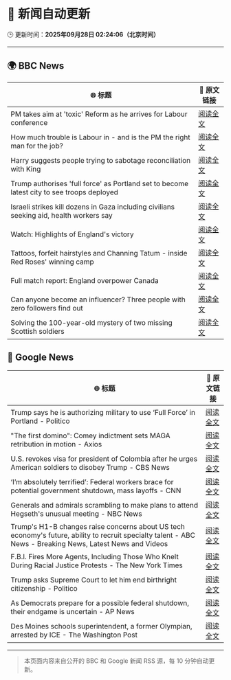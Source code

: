 # 🧠 新闻自动更新

🕒 更新时间：**2025年09月28日 02:24:06（北京时间）**

---

## 🌍 BBC News

| 🌐 标题 | 🔗 原文链接 |
|--------|-------------|
| PM takes aim at 'toxic' Reform as he arrives for Labour conference | [阅读全文](https://www.bbc.com/news/articles/cn0xzdgyx0do?at_medium=RSS&at_campaign=rss) |
| How much trouble is Labour in - and is the PM the right man for the job? | [阅读全文](https://www.bbc.com/news/articles/c1kwlzv9zl1o?at_medium=RSS&at_campaign=rss) |
| Harry suggests people trying to sabotage reconciliation with King | [阅读全文](https://www.bbc.com/news/articles/c04q3pr12e5o?at_medium=RSS&at_campaign=rss) |
| Trump authorises 'full force' as Portland set to become latest city to see troops deployed | [阅读全文](https://www.bbc.com/news/articles/cddmn6ge6e2o?at_medium=RSS&at_campaign=rss) |
| Israeli strikes kill dozens in Gaza including civilians seeking aid, health workers say | [阅读全文](https://www.bbc.com/news/articles/c87y58jgn5lo?at_medium=RSS&at_campaign=rss) |
| Watch: Highlights of England's victory | [阅读全文](https://www.bbc.com/sport/rugby-union/videos/c4g7qz5xx5lo?at_medium=RSS&at_campaign=rss) |
| Tattoos, forfeit hairstyles and Channing Tatum - inside Red Roses' winning camp | [阅读全文](https://www.bbc.com/sport/rugby-union/articles/c04q377rwq0o?at_medium=RSS&at_campaign=rss) |
| Full match report: England overpower Canada | [阅读全文](https://www.bbc.com/sport/rugby-union/articles/czjvgj81y2mo?at_medium=RSS&at_campaign=rss) |
| Can anyone become an influencer? Three people with zero followers find out | [阅读全文](https://www.bbc.com/news/articles/cy7pe3l3d6no?at_medium=RSS&at_campaign=rss) |
| Solving the 100-year-old mystery of two missing Scottish soldiers | [阅读全文](https://www.bbc.com/news/articles/c7088ynken8o?at_medium=RSS&at_campaign=rss) |

## 📰 Google News

| 🌐 标题 | 🔗 原文链接 |
|--------|-------------|
| Trump says he is authorizing military to use ‘Full Force’ in Portland - Politico | [阅读全文](https://news.google.com/rss/articles/CBMihAFBVV95cUxQX05Za1BHQ3ZIamNfd1hUR0c1MUMyRGhCXy1VTlhtbFNRMkxUM2d6Y3BUYlFKQ25UWEhyNWhhUE16MzJUZm9RX0hqT3UxSGxRdkxnb045Rnl1clRrSlRKLTlnUmg4d0dSbTNGWTlReFpDbXYtVkh3RnZ2Skk2WVpPYzRGODE?oc=5) |
| "The first domino": Comey indictment sets MAGA retribution in motion - Axios | [阅读全文](https://news.google.com/rss/articles/CBMifkFVX3lxTE5KcjFWelpFTUhXQ1FxQ3dBMnJGd2J6WXBNT2xuRGJxWjZfWHJWdlRIMC1RZ2RsZGtWV1BWcG9BY2U1VmJpV3BCZ1UxYXZCVlBGQ2phZ1ZhMXlWUTNwYW1LeVNxRWt3bGtXamMtYUVFck9FcG94emRxYmtXeWtQZw?oc=5) |
| U.S. revokes visa for president of Colombia after he urges American soldiers to disobey Trump - CBS News | [阅读全文](https://news.google.com/rss/articles/CBMijwFBVV95cUxOM0Y5MXVJLUVPaTFfUUVYelJkRHdQWkZMZVVNallJZ29fekRsMTlpNXBlemJFYS1lYk1nVDJtbUIzWDkxRHBqQUJ3SUhrYkRSMkxSWjRoXzZ5cEJNNVg5OVhvV18yZFJZNWJuY3RIVTd2cXlrSWRCdmM2cFF4MUVHcUtDZHpNQ1ZwblU1YktRSdIBlAFBVV95cUxQNldQdjZwaWhEUjh3QnUtUUJuaVdTcFlpNWxlMDliSVFGZklEUF96WUUwV1BtQ3I2SGw3Q0lZcXN2Q2g1RGwtWEFJOXlQRTJWYzAwRjVBMGI1aDVmY0h1cWJmODJfY3R4R05WaFdxWG1KcnlXUjZTaHdkU3V1SkZHYWtoV0s5UEhjSWlJbXd5NlJMQ2VT?oc=5) |
| ‘I’m absolutely terrified’: Federal workers brace for potential government shutdown, mass layoffs - CNN | [阅读全文](https://news.google.com/rss/articles/CBMikgFBVV95cUxNRXhlcUhXaENZRWtfT2pNYXpzVlJnMWIzOTFIWGl6MEZON2QtYndDcFplMEpjbVVyRE4tNGZab1BoUDFwcXNKYmR4UTZIQndhMEhlTUxXcjJHcEJUY1lHcWdoelhWdUx2YWdEMVhMMHZoM2hDdkJ6VEVyekJicFVWYlNLMEN5V1Y3ZXpjMG5tRjVuUQ?oc=5) |
| Generals and admirals scrambling to make plans to attend Hegseth's unusual meeting - NBC News | [阅读全文](https://news.google.com/rss/articles/CBMizAFBVV95cUxPQWJBUWZVc0VyNHljdmZwT2FFaGc4eFZ6QWMyUkNyMVpnS3VPZ3A4dElJb1RQREtFSm5XWVYtYlBXeEFId05NbTlwdEFHeVdncTAyX0k2a2RiWEJDeTF5Q09DVDZpT2JQRjdYaEtROFFaUHprZXdJeUVnM25naEF5emVPWlk5STJ1ZmUzc25Xa3NPc01COUl2XzFUZklKdk5KOFg1eHNMUTRkZWx1LVBwdmtqdUtvM3EzdzRXbklkMHAtUnA2eWk3ZVJNRGTSAVZBVV95cUxPWHNZeWFKaHRMUC0wYV9XRzhNV1FVUXBDNnZleHRfZjE0b0NCNGJiU011dkF1UVdIS0hITTJ6NjE3b2xkT3VRdmVqN0t0amRvVW02Z0dlZw?oc=5) |
| Trump's H1-B changes raise concerns about US tech economy's future, ability to recruit specialty talent - ABC News - Breaking News, Latest News and Videos | [阅读全文](https://news.google.com/rss/articles/CBMioAFBVV95cUxQR1NURVV3bzM3Q3N2SGgtWkJ0VEhiNUZtSTZtNloxS1JmQjhEbUpSZGNyaUVmUi1DbDViMjVwcXdWRlVhOWp2VlhETDZqb1dCY0pweWZ5ak83TlNMb3JyMURUQXRhM3FIcXFlN1lPS0c4b1l2YWJCeUltTXBUQ3lTT0hjc2ZMdnR6UXdBQ0dyZUR1UzA1anNZVXVJc0FXTnZ10gGmAUFVX3lxTE9tTjNxNFZmWDN1ZG9TYWsxLW9SWWFXTm5xSk5MOTBBWXZDanRtUDNQUkNmRDhSRVd1LWtOTkd2WXVtUUxrSVdTMDBTMFBQUENhRDRlOS1hODJVaHllUDRyZHhRSzA2RXBmeHVpejh0ckNDRDA4MFJ4dDZmcWNpVjB3OS1Pd2g0TVRjRHhhdXlJTzR1bUo3OFFOSGJKS2Vvc05jXzRfTnc?oc=5) |
| F.B.I. Fires More Agents, Including Those Who Knelt During Racial Justice Protests - The New York Times | [阅读全文](https://news.google.com/rss/articles/CBMifkFVX3lxTE90elNOdGJyY0NEZEZZUHE0dG1MVVBjMlNlODYycEZmX3hSZVlNcEJHcUtIT3ZsSmJZaWYxakxUeUpZcnRPcl9udl9BcUhOZDVlc0hFaGdmQW45dDNMWVdhVjQ5UkhNX0tueHE3OHNaTkZZX3VrVmY5cEk5dU5idw?oc=5) |
| Trump asks Supreme Court to let him end birthright citizenship - Politico | [阅读全文](https://news.google.com/rss/articles/CBMinwFBVV95cUxQZ0lqbHNxYk5yTjZmN1A2dzkxenA0VzJ4bTVaUE5oTjl2RWdqTjhXekU2V0c5c1ZsbXBWVTI2Y25IMTlkaWpvWjJIWVpHcUhzWW1OelNLbnJKWXp0ZGtqUGZzWDFfSVQyaTRhcjBGYmU5cUhUSTFYMF9Ldmp4bkNqUkhZRTVkSTU5YzZMNzFkS1RYQXBuc3RzaWtXeUVmc2c?oc=5) |
| As Democrats prepare for a possible federal shutdown, their endgame is uncertain - AP News | [阅读全文](https://news.google.com/rss/articles/CBMirgFBVV95cUxQNXNqUzBrOGp1OEJFdFhwaGpvZlRXblljTHNOOFV0amxOcHdIVDJVQVJVMC01UTNsYk9POENEaHRMR1JKcUg2N3MxTnNZR2FjVmtXWXp1UmJycUhWOFBqMTlOVjNubldMb1VFT0hYMUpIclBzanZPMTdWUDhYMnRseEFXSnA2R1dfM0l2TU9oUVQyZWFtZnBSV2tiNFg4S01sU2FRY2FIRTdqUnZuVmc?oc=5) |
| Des Moines schools superintendent, a former Olympian, arrested by ICE - The Washington Post | [阅读全文](https://news.google.com/rss/articles/CBMilgFBVV95cUxPdWxpOHJIckNpUW9GWUVST3JrS3FfUjVueVdpbTZkNkZUNjZ4VHZzRGlQNWZKSjEzMHNFb0ZfcUFnalFfcmpMUEJyclRIWER2U3dRZXg3ZzVZUGNhUVZmSzR6b1gxdVpLaEdneEpXQm9rWWhDT3dWZ05rTGJrTWt4OTRMTG0tMVlCTDNSMXQ1dEZIWjBfSGc?oc=5) |

---
> 本页面内容来自公开的 BBC 和 Google 新闻 RSS 源，每 10 分钟自动更新。